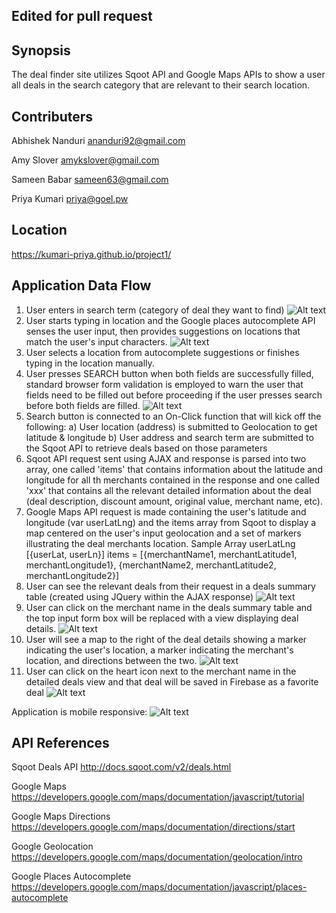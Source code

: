 Edited for pull request
---

Synopsis
---
The deal finder site utilizes Sqoot API and Google Maps APIs to show a user all deals in the search category that are relevant to their search location.

Contributers
---
Abhishek Nanduri
ananduri92@gmail.com

Amy Slover
amykslover@gmail.com

Sameen Babar
sameen63@gmail.com

Priya Kumari
priya@goel.pw


Location
---
https://kumari-priya.github.io/project1/

Application Data Flow
---
1. User enters in search term (category of deal they want to find)
![Alt text](/assets/img/Group_Project_Home.png?raw=true "Home Screen")
2. User starts typing in location and the Google places autocomplete API senses the user input, then provides suggestions on locations that match the user's input characters.
![Alt text](/assets/img/Group_Project_Autocomplete.png?raw=true "Autocomplete")
3. User selects a location from autocomplete suggestions or finishes typing in the location manually.
4. User presses SEARCH button when both fields are successfully filled, standard browser form validation is employed to warn the user that fields need to be filled out before proceeding if the user presses search before both fields are filled.
![Alt text](/assets/img/Group_Project_Search.png?raw=true "Ready to Search")
4. Search button is connected to an On-Click function that will kick off the following:
    a) User location (address) is submitted to Geolocation to get latitude & longitude
    b) User address and search term are submitted to the Sqoot API to retrieve deals based on those parameters
5. Sqoot API request sent using AJAX and response is parsed into two array, one called 'items' that contains information about the latitude and longitude for all th merchants contained in the response and one called 'xxx' that contains all the relevant detailed information about the deal (deal description, discount amount, original value, merchant name, etc).
6. Google Maps API request is made containing the user's latitude and longitude (var userLatLng) and the items array from Sqoot to display a map centered on the user's input geolocation and a set of markers illustrating the deal merchants location.
    Sample Array
    userLatLng [{userLat, userLn}]
    items = [{merchantName1, merchantLatitude1, merchantLongitude1}, {merchantName2, merchantLatitude2, merchantLongitude2}]
7. User can see the relevant deals from their request in a deals summary table (created using JQuery within the AJAX response)
![Alt text](/assets/img/Group_Project_SearchResults.png?raw=true "Main Deals Table")
8. User can click on the merchant name in the deals summary table and the top input form box will be replaced with a view displaying deal details.
![Alt text](/assets/img/Group_Project_DetailView1.png?raw=true "Deals Detailed View 1")
9. User will see a map to the right of the deal details showing a marker indicating the user's location, a marker indicating the merchant's location, and directions between the two.
![Alt text](/assets/img/Group_Project_DetailView2.png?raw=true "Deals Detailed View 2")
10. User can click on the heart icon next to the merchant name in the detailed deals view and that deal will be saved in Firebase as a favorite deal
![Alt text](/assets/img/Group_Project_Favorited.png?raw=true "Click the Heart to Save a Favorite Deal")

Application is mobile responsive:
![Alt text](/assets/img/DealFinder_Responsive.png?raw=true "Responsive")


API References
---

Sqoot Deals API
http://docs.sqoot.com/v2/deals.html

Google Maps
https://developers.google.com/maps/documentation/javascript/tutorial

Google Maps Directions
https://developers.google.com/maps/documentation/directions/start

Google Geolocation
https://developers.google.com/maps/documentation/geolocation/intro

Google Places Autocomplete
https://developers.google.com/maps/documentation/javascript/places-autocomplete

